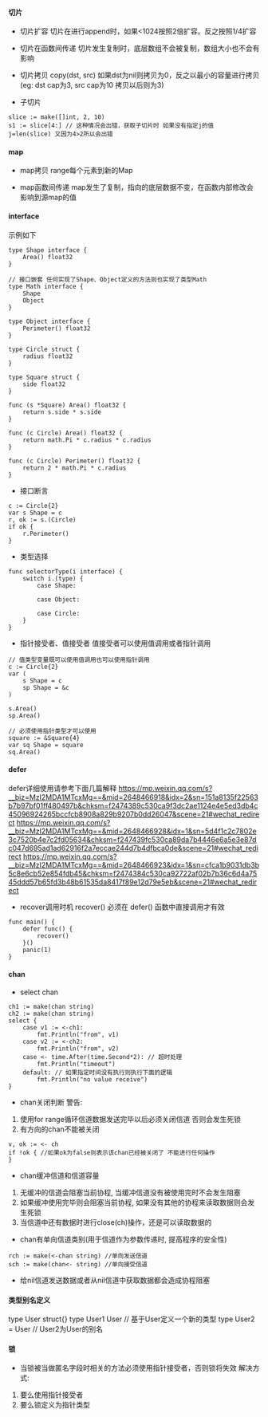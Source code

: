 #### 切片
- 切片扩容
切片在进行append时，如果<1024按照2倍扩容。反之按照1/4扩容

- 切片在函数间传递
切片发生复制时，底层数组不会被复制，数组大小也不会有影响

- 切片拷贝
copy(dst, src) 如果dst为nil则拷贝为0，反之以最小的容量进行拷贝(eg: dst cap为3, src cap为10 拷贝以后则为3)

- 子切片
```
slice := make([]int, 2, 10)
s1 := slice[4:] // 这种情况会出错，获取子切片时 如果没有指定j的值 j=len(slice) 又因为4>2所以会出错
```

#### map
- map拷贝
range每个元素到新的Map

- map函数间传递
map发生了复制，指向的底层数据不变，在函数内部修改会影响到源map的值

#### interface
示例如下
```
type Shape interface {
	Area() float32
}

// 接口嵌套 任何实现了Shape、Object定义的方法则也实现了类型Math
type Math interface {
	Shape
	Object
}

type Object interface {
	Perimeter() float32
}

type Circle struct {
	radius float32
}

type Square struct {
	side float32
}

func (s *Square) Area() float32 {
	return s.side * s.side
}

func (c Circle) Area() float32 {
	return math.Pi * c.radius * c.radius
}

func (c Circle) Perimeter() float32 {
	return 2 * math.Pi * c.radius
}
```

- 接口断言
```
c := Circle{2}
var s Shape = c
r, ok := s.(Circle)
if ok {
    r.Perimeter()
}
```

- 类型选择
```
func selectorType(i interface) {
    switch i.(type) {
        case Shape:

        case Object:

        case Circle:
    }
}
```

- 指针接受者、值接受者
值接受者可以使用值调用或者指针调用
```
// 值类型变量既可以使用值调用也可以使用指针调用
c := Circle{2}
var (
    s Shape = c
    sp Shape = &c
)

s.Area()
sp.Area()

// 必须使用指针类型才可以使用
square := &Square{4}
var sq Shape = square
sq.Area()
```

#### defer
defer详细使用请参考下面几篇解释
https://mp.weixin.qq.com/s?__biz=MzI2MDA1MTcxMg==&mid=2648466918&idx=2&sn=151a8135f22563b7b97bf01ff480497b&chksm=f2474389c530ca9f3dc2ae1124e4e5ed3db4c45096924265bccfcb8908a829b9207b0dd26047&scene=21#wechat_redirect
https://mp.weixin.qq.com/s?__biz=MzI2MDA1MTcxMg==&mid=2648466928&idx=1&sn=5d4f1c2c7802e3c7520b4e7c2fd05634&chksm=f247439fc530ca89da7b4446e6a5e3e87dc047d695ad1ad62916f2a7eccae244d7b4dfbca0de&scene=21#wechat_redirect
https://mp.weixin.qq.com/s?__biz=MzI2MDA1MTcxMg==&mid=2648466923&idx=1&sn=cfca1b9031db3b5c8e6cb52e854fdb45&chksm=f2474384c530ca92722af02b7b36c6d4a7545ddd57b65fd3b48b61535da8417f89e12d79e5eb&scene=21#wechat_redirect

- recover调用时机
recover() 必须在 defer() 函数中直接调用才有效
```
func main() {
    defer func() {
        recover()
    }()
    panic(1)
}
```

#### chan
- select chan
```
ch1 := make(chan string)
ch2 := make(chan string)
select {
    case v1 := <-ch1:
        fmt.Println("from", v1)
    case v2 := <-ch2:
        fmt.Println("from", v2)
    case <- time.After(time.Second*2): // 超时处理
        fmt.Println("timeout")
    default: // 如果指定时间没有执行则执行下面的逻辑
        fmt.Println("no value receive")
}
```

- chan关闭判断
警告: 
1. 使用for range循环信道数据发送完毕以后必须关闭信道 否则会发生死锁
2. 有方向的chan不能被关闭

```
v, ok := <- ch
if !ok { //如果ok为false则表示该chan已经被关闭了 不能进行任何操作
}
```

- chan缓冲信道和信道容量
1. 无缓冲的信道会阻塞当前协程, 当缓冲信道没有被使用完时不会发生阻塞
2. 如果缓冲使用完毕则会阻塞当前协程, 如果没有其他的协程来读取数据则会发生死锁
3. 当信道中还有数据时进行close(ch)操作，还是可以读取数据的

- chan有单向信道类别(用于信道作为参数传递时, 提高程序的安全性)
```
rch := make(<-chan string) //单向发送信道
sch := make(chan<- string) //单向接受信道
```

- 给nil信道发送数据或者从nil信道中获取数据都会造成协程阻塞

#### 类型别名定义
type User struct{}
type User1 User // 基于User定义一个新的类型
type User2 = User // User2为User的别名

#### 锁
- 当锁被当做匿名字段时相关的方法必须使用指针接受者，否则锁将失效
解决方式: 
1. 要么使用指针接受者
2. 要么锁定义为指针类型